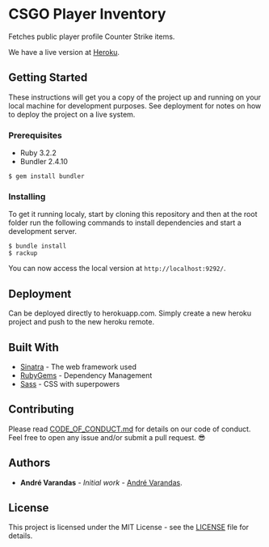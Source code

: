 # CSGO Player Inventory

Fetches public player profile Counter Strike items.

We have a live version at [Heroku](http://csgo-inventory-items.herokuapp.com/).

## Getting Started

These instructions will get you a copy of the project up and running on your local machine for development purposes. See deployment for notes on how to deploy the project on a live system.

### Prerequisites

- Ruby 3.2.2
- Bundler 2.4.10

```
$ gem install bundler
```

### Installing

To get it running localy, start by cloning this repository and then at the root folder run the following commands to install dependencies and start a development server.

```
$ bundle install
$ rackup
```

You can now access the local version at `http://localhost:9292/`.

## Deployment

Can be deployed directly to herokuapp.com. Simply create a new heroku project and push to the new heroku remote.

## Built With

- [Sinatra](http://sinatrarb.com/) - The web framework used
- [RubyGems](https://rubygems.org/) - Dependency Management
- [Sass](https://sass-lang.com/) - CSS with superpowers

## Contributing

Please read [CODE_OF_CONDUCT.md](CODE_OF_CONDUCT.md) for details on our code of conduct. Feel free to open any issue and/or submit a pull request. 😎

## Authors

- **André Varandas** - _Initial work_ - [André Varandas](https://github.com/AndreVarandas).

## License

This project is licensed under the MIT License - see the [LICENSE](LICENSE) file for details.
